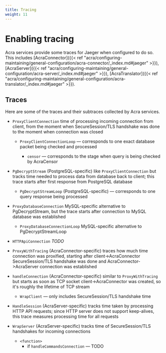 ```yaml
---
title: Tracing
weight: 11
---
```


# Enabling tracing

Acra services provide some traces for Jaeger when configured to do so. This includes
[AcraConnector]({{< ref "acra/configuring-maintaining/general-configuration/acra-connector/_index.md#jaeger" >}}),
[AcraServer]({{< ref "acra/configuring-maintaining/general-configuration/acra-server/_index.md#jaeger" >}}),
[AcraTranslator]({{< ref "acra/configuring-maintaining/general-configuration/acra-translator/_index.md#jaeger" >}}).

## Traces

Here are some of the traces and their subtraces collected by Acra services.

<!-- decryptor/postgresql/pg_decryptor.go and decryptor/mysql/response_proxy.go -->
* `ProxyClientConnection`
  time of processing incoming connection from client, from the moment when SecureSession/TLS
  handshake was done to the moment when connection was closed

  * `ProxyClientConnectionLoop` — corresponds to one exact database packet being checked and processed

    * `censor` — corresponds to the stage when query is being checked by AcraCensor

<!-- decryptor/postgresql/pg_decryptor.go -->
* `PgDecryptStream` (PostgreSQL-specific)
  like `ProxyClientConnection` but tracks time needed to process data from database back to client;
  this trace starts after first response from PostgreSQL database

  * `PgDecryptStreamLoop` (PostgreSQL-specific) — corresponds to one query response being processed

<!-- decryptor/mysql/response_proxy.go -->
* `ProxyDatabaseConnection`
  MySQL-specific alternative to PgDecryptStream,
  but the trace starts after connection to MySQL database was established

  * `ProxyDatabaseConnectionLoop` MySQL-specific alternative to PgDecryptStreamLoop

<!-- network/trace.go -->
* `HTTPApiConnection` _TODO_

<!-- network/proxy.go -->
* `ProxyWithTracing` (AcraConnector-specific)
  traces how much time connection was proxified, starting after client-\>AcraConnector SecureSession/TLS
  handshake was done and AcraConnector-\>AcraServer connection was established

<!-- cmd/acra-connector/acra-connector.go -->
* `handleConnection` (AcraConnector-specific)
  similar to `ProxyWithTracing` but starts as soon as TCP socket client-\>AcraConnector was created,
  so it's roughly the lifetime of TCP stream

  * `WrapClient` — only includes SecureSession/TLS handshake time

<!-- cmd/acra-server/common/client_commands_session.go -->
* `HandleSession` (AcraServer-specific)
  tracks time taken by processing HTTP API requests; since HTTP server does not support keep-alives,
  this trace measures processing time for all requests

<!-- cmd/acra-server/common/listener.go -->
* `WrapServer` (AcraServer-specific)
  tracks time of SecureSession/TLS handshakes for incoming connections

  * `<function>`
    * if `handleCommandsConnection` — TODO

